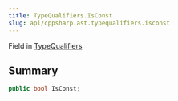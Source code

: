 ```yaml
---
title: TypeQualifiers.IsConst
slug: api/cppsharp.ast.typequalifiers.isconst
---
```

Field in [TypeQualifiers](/api/cppsharp/ast/typequalifiers)

## Summary



```csharp
public bool IsConst;
```

